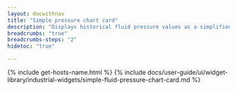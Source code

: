```yaml
---
layout: docwithnav
title: "Simple pressure chart card"
description: "Displays historical fluid pressure values as a simplified chart. Optionally may display the corresponding latest fluid pressure value."
breadcrumbs: "true"
breadcrumbs-steps: "2"
hidetoc: "true"

---
```

{% include get-hosts-name.html %}
{% include docs/user-guide/ui/widget-library/industrial-widgets/simple-fluid-pressure-chart-card.md %}
